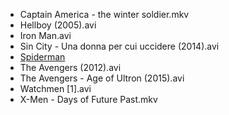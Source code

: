 * Captain America - the winter soldier.mkv
* Hellboy (2005).avi
* Iron Man.avi
* Sin City - Una donna per cui uccidere (2014).avi
* [Spiderman](Spiderman)
* The Avengers (2012).avi
* The Avengers - Age of Ultron (2015).avi
* Watchmen [1].avi
* X-Men - Days of Future Past.mkv
